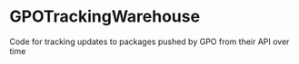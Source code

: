 # GPOTrackingWarehouse
 Code for tracking updates to packages pushed by GPO from their API over time
